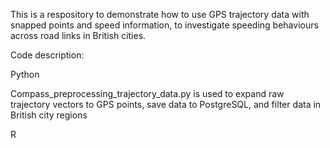 This is a respository to demonstrate how to use GPS trajectory data with snapped points and speed information, to investigate speeding behaviours across road links in British cities.

Code description:

Python

Compass_preprocessing_trajectory_data.py is used to expand raw trajectory vectors to GPS points, save data to PostgreSQL, and filter data in British city regions


R

